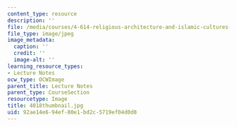 ```yaml
---
content_type: resource
description: ''
file: /media/courses/4-614-religious-architecture-and-islamic-cultures-fall-2002/92ae14e694ef80e1bd2c5719ef04d0d8_4018thumbnail.jpg
file_type: image/jpeg
image_metadata:
  caption: ''
  credit: ''
  image-alt: ''
learning_resource_types:
- Lecture Notes
ocw_type: OCWImage
parent_title: Lecture Notes
parent_type: CourseSection
resourcetype: Image
title: 4018thumbnail.jpg
uid: 92ae14e6-94ef-80e1-bd2c-5719ef04d0d8
---
```

